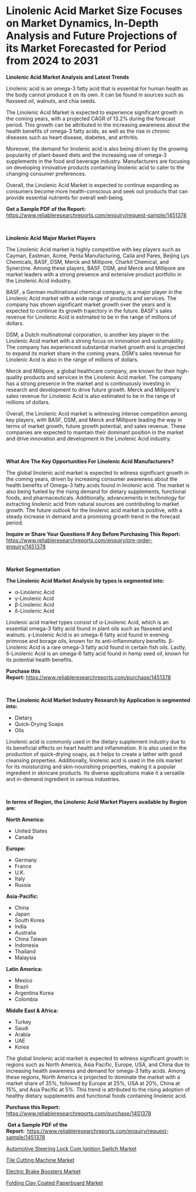 <p><h1>Linolenic Acid Market Size Focuses on Market Dynamics, In-Depth Analysis and Future Projections of its Market Forecasted for Period from 2024 to 2031</h1></p><p><strong>Linolenic Acid Market Analysis and Latest Trends</strong></p>
<p><p>Linolenic acid is an omega-3 fatty acid that is essential for human health as the body cannot produce it on its own. It can be found in sources such as flaxseed oil, walnuts, and chia seeds.</p><p>The Linolenic Acid Market is expected to experience significant growth in the coming years, with a projected CAGR of 13.2% during the forecast period. This growth can be attributed to the increasing awareness about the health benefits of omega-3 fatty acids, as well as the rise in chronic diseases such as heart disease, diabetes, and arthritis.</p><p>Moreover, the demand for linolenic acid is also being driven by the growing popularity of plant-based diets and the increasing use of omega-3 supplements in the food and beverage industry. Manufacturers are focusing on developing innovative products containing linolenic acid to cater to the changing consumer preferences.</p><p>Overall, the Linolenic Acid Market is expected to continue expanding as consumers become more health-conscious and seek out products that can provide essential nutrients for overall well-being.</p></p>
<p><strong>Get a Sample PDF of the Report:&nbsp;</strong> <a href="https://www.reliableresearchreports.com/enquiry/request-sample/1451378">https://www.reliableresearchreports.com/enquiry/request-sample/1451378</a></p>
<p>&nbsp;</p>
<p><strong>Linolenic Acid Major Market Players</strong></p>
<p><p>The Linolenic Acid market is highly competitive with key players such as Cayman, Eastman, Acme, Penta Manufacturing, Caila and Pares, Beijing Lys Chemicals, BASF, DSM, Merck and Millipore, Charkit Chemical, and Synerzine. Among these players, BASF, DSM, and Merck and Millipore are market leaders with a strong presence and extensive product portfolio in the Linolenic Acid industry.</p><p>BASF, a German multinational chemical company, is a major player in the Linolenic Acid market with a wide range of products and services. The company has shown significant market growth over the years and is expected to continue its growth trajectory in the future. BASF's sales revenue for Linolenic Acid is estimated to be in the range of millions of dollars.</p><p>DSM, a Dutch multinational corporation, is another key player in the Linolenic Acid market with a strong focus on innovation and sustainability. The company has experienced substantial market growth and is projected to expand its market share in the coming years. DSM's sales revenue for Linolenic Acid is also in the range of millions of dollars.</p><p>Merck and Millipore, a global healthcare company, are known for their high-quality products and services in the Linolenic Acid market. The company has a strong presence in the market and is continuously investing in research and development to drive future growth. Merck and Millipore's sales revenue for Linolenic Acid is also estimated to be in the range of millions of dollars.</p><p>Overall, the Linolenic Acid market is witnessing intense competition among key players, with BASF, DSM, and Merck and Millipore leading the way in terms of market growth, future growth potential, and sales revenue. These companies are expected to maintain their dominant position in the market and drive innovation and development in the Linolenic Acid industry.</p></p>
<p>&nbsp;</p>
<p><strong>What Are The Key Opportunities For Linolenic Acid Manufacturers?</strong></p>
<p><p>The global linolenic acid market is expected to witness significant growth in the coming years, driven by increasing consumer awareness about the health benefits of Omega-3 fatty acids found in linolenic acid. The market is also being fueled by the rising demand for dietary supplements, functional foods, and pharmaceuticals. Additionally, advancements in technology for extracting linolenic acid from natural sources are contributing to market growth. The future outlook for the linolenic acid market is positive, with a steady increase in demand and a promising growth trend in the forecast period.</p></p>
<p><strong>Inquire or Share Your Questions If Any Before Purchasing This Report:</strong> <a href="https://www.reliableresearchreports.com/enquiry/pre-order-enquiry/1451378">https://www.reliableresearchreports.com/enquiry/pre-order-enquiry/1451378</a></p>
<p>&nbsp;</p>
<p><strong>Market Segmentation</strong></p>
<p><strong>The Linolenic Acid Market Analysis by types is segmented into:</strong></p>
<p><ul><li>α-Linolenic Acid</li><li>γ-Linolenic Acid</li><li>β-Linolenic Acid</li><li>δ-Linolenic Acid</li></ul></p>
<p><p>Linolenic acid market types consist of α-Linolenic Acid, which is an essential omega-3 fatty acid found in plant oils such as flaxseed and walnuts. γ-Linolenic Acid is an omega-6 fatty acid found in evening primrose and borage oils, known for its anti-inflammatory benefits. β-Linolenic Acid is a rare omega-3 fatty acid found in certain fish oils. Lastly, δ-Linolenic Acid is an omega-6 fatty acid found in hemp seed oil, known for its potential health benefits.</p></p>
<p><strong>Purchase this Report:&nbsp;</strong><a href="https://www.reliableresearchreports.com/purchase/1451378">https://www.reliableresearchreports.com/purchase/1451378</a></p>
<p>&nbsp;</p>
<p><strong>The Linolenic Acid Market Industry Research by Application is segmented into:</strong></p>
<p><ul><li>Dietary</li><li>Quick-Drying Soaps</li><li>Oils</li></ul></p>
<p><p>Linolenic acid is commonly used in the dietary supplement industry due to its beneficial effects on heart health and inflammation. It is also used in the production of quick-drying soaps, as it helps to create a lather with good cleansing properties. Additionally, linolenic acid is used in the oils market for its moisturizing and skin-nourishing properties, making it a popular ingredient in skincare products. Its diverse applications make it a versatile and in-demand ingredient in various industries.</p></p>
<p>&nbsp;</p>
<p><strong>In terms of Region, the Linolenic Acid Market Players available by Region are:</strong></p>
<p>
    <p> <strong> North America: </strong>
        <ul>
            <li>United States</li>
            <li>Canada</li>
        </ul>
        </p> 
    <p> <strong> Europe: </strong>
        <ul>
            <li>Germany</li>
            <li>France</li>
            <li>U.K.</li>
            <li>Italy</li>
            <li>Russia</li>
        </ul>
        </p> 
    <p> <strong> Asia-Pacific: </strong>
        <ul>
            <li>China</li>
            <li>Japan</li>
            <li>South Korea</li>
            <li>India</li>
            <li>Australia</li>
            <li>China Taiwan</li>
            <li>Indonesia</li>
            <li>Thailand</li>
            <li>Malaysia</li>
        </ul>
        </p> 
    <p> <strong> Latin America: </strong>
        <ul>
            <li>Mexico</li>
            <li>Brazil</li>
            <li>Argentina Korea</li>
            <li>Colombia</li>
        </ul>
        </p> 
    <p> <strong> Middle East & Africa: </strong>
        <ul>
            <li>Turkey</li>
            <li>Saudi</li>
            <li>Arabia</li>
            <li>UAE</li>
            <li>Korea</li>
        </ul>
    </p>
    </p>
<p><p>The global linolenic acid market is expected to witness significant growth in regions such as North America, Asia Pacific, Europe, USA, and China due to increasing health awareness and demand for omega-3 fatty acids. Among these regions, North America is projected to dominate the market with a market share of 35%, followed by Europe at 25%, USA at 20%, China at 15%, and Asia Pacific at 5%. This trend is attributed to the rising adoption of healthy dietary supplements and functional foods containing linolenic acid.</p></p>
<p><strong>Purchase this Report: </strong><a href="https://www.reliableresearchreports.com/purchase/1451378">https://www.reliableresearchreports.com/purchase/1451378</a></p>
<p>&nbsp;<strong>Get a Sample PDF of the Report:&nbsp;&nbsp;</strong><a href="https://www.reliableresearchreports.com/enquiry/request-sample/1451378">https://www.reliableresearchreports.com/enquiry/request-sample/1451378</a></p>
<p><strong></strong></p>
<p><p><a href="https://view.publitas.com/reportprime-1/automotive-steering-lock-cum-ignition-switch-market-share-market-new-trends-analysis-report-by-type-by-application-by-end-use-by-region-and-segment-forecasts-2023-2030/">Automotive Steering Lock Cum Ignition Switch Market</a></p><p><a href="https://view.publitas.com/reportprime-1/tile-cutting-machine-market-research-report-the-key-to-successful-business-strategy-forecasted-for-period-from-2023-2030/">Tile Cutting Machine Market</a></p><p><a href="https://view.publitas.com/reportprime-1/electric-brake-boosters-market-size-share-trends-analysis-report-by-application-regional-outlook-competitive-strategies-and-segment-forecasts-2023-2030/">Electric Brake Boosters Market</a></p><p><a href="https://fuschia-pecorino-a6d.notion.site/Folding-Clay-Coated-Paperboard-Market-Insights-Market-Players-and-Forecast-Till-2031-6704d2f4d518459c927de1425ce8f23c">Folding Clay Coated Paperboard Market</a></p></p>